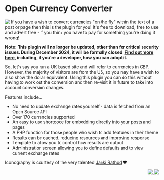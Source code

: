 # Open Currency Converter

<img src="https://ps.w.org/artiss-currency-converter/assets/icon-128x128.png" align="left">If you have a wish to convert currencies "on the fly" within the text of a post or page then this is the plugin for you! It's free to download, free to use and advert free - if you think you have to pay for something you're doing it wrong!

**Note:**
**This plugin will no longer be updated, other than for critical security issues. During December 2024, it will be formally closed.**
**[Find out more here](https://wordpress.org/support/topic/important-please-read-before-posting-5/), including, if you’re a developer, how you can adopt it.**

So, let's say you run a UK based site and will refer to currencies in GBP. However, the majority of visitors are from the US, so you may have a wish to also show the dollar equivalent. Using this plugin you can do this without having to work out the conversion and then re-visit it in future to take into account conversion changes.

Features include...

* No need to update exchange rates yourself - data is fetched from an Open Source API
* Over 170 currencies supported
* An easy to use shortcode for embedding directly into your posts and pages
* A PHP function for those people who wish to add features in their theme
* Results can be cached, reducing resources and improving response
* Template to allow you to control how results are output
* Administration screen allowing you to define defaults and to view current exchange rates

Iconography is courtesy of the very talented [Janki Rathod](https://www.fiverr.com/jankirathore) ♥️

<p align="right"><a href="https://wordpress.org/plugins/artiss-currency-converter/"><img src="https://img.shields.io/wordpress/plugin/dt/artiss-currency-converter?label=wp.org%20downloads&style=for-the-badge">&nbsp;<img src="https://img.shields.io/wordpress/plugin/stars/artiss-currency-converter?color=orange&style=for-the-badge"></a></p>